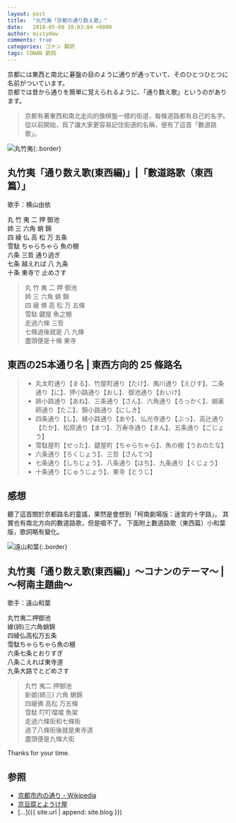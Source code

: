```yaml
---
layout: post
title:  "丸竹夷「京都の通り数え歌」"
date:   2018-05-09 20:03:04 +0800
author: mistydew
comments: true
categories: コナン 翻訳
tags: CONAN 歌詞
---
```

京都には東西と南北に碁盤の目のように通りが通っていて、そのひとつひとつに名前がついています。<br>
京都では昔から通りを簡単に覚えられるように、「通り数え歌」というのがあります。

> 京都有著東西和南北走向的像棋盤一樣的街道，每條道路都有自己的名字。<br>
> 從以前開始，爲了讓大家更容易記住街道的名稱，便有了這首「數道路歌」。

![丸竹夷](https://raw.githubusercontent.com/mistydew/dc/master/cover/丸竹夷.jpg){:.border}

## 丸竹夷「通り数え歌(東西編)」|「數道路歌（東西篇）」

歌手：横山由依

<div class="lyric-original">
<p>
丸 竹 夷 二 押 御池<br>
姉 三 六角 蛸 錦<br>
四 綾 仏 高 松 万 五条<br>
雪駄 ちゃらちゃら 魚の棚<br>
六条 三哲 通り過ぎ<br>
七条 越えれば 八 九条<br>
十条 東寺で 止めさす
</p>
</div>

<div class="lyric-translation">
<blockquote>
丸 竹 夷 二 押 御池<br>
姉 三 六角 蛸 錦<br>
四 綾 佛 高 松 万 五條<br>
雪駄 鍵屋 魚之棚<br>
走過六條 三哲<br>
七條過後就是 八 九條<br>
盡頭便是十條 東寺
</blockquote>
</div>

## 東西の25本通り名 | 東西方向的 25 條路名

> * 丸太町通り【まる】、竹屋町通り【たけ】、夷川通り【えびす】、二条通り【に】、押小路通り【おし】、御池通り【おいけ】
> * 姉小路通り【あね】、三条通り【さん】、六角通り【ろっかく】、蛸薬師通り【たこ】、錦小路通り【にしき】
> * 四条通り【し】、綾小路通り【あや】、仏光寺通り【ぶっ】、高辻通り【たか】、松原通り【まつ】、万寿寺通り【まん】、五条通り【ごじょう】
> * 雪駄屋町【せった】、鍵屋町【ちゃらちゃら】、魚の棚【うおのたな】
> * 六条通り【ろくじょう】、三哲【さんてつ】
> * 七条通り【しちじょう】、八条通り【はち】、九条通り【くじょう】
> * 十条通り【じゅうじょう】、東寺【とうじ】

## 感想
聽了這首關於京都路名的童謠，果然是會想到「柯南劇場版：迷宮的十字路」。
其實也有南北方向的數道路歌，但是唱不了。
下面附上數道路歌（東西篇）小和葉版，歌詞略有變化。

![遠山和葉](https://raw.githubusercontent.com/mistydew/dc/master/cover/遠山和葉.jpg){:.border}

## 丸竹夷「通り数え歌(東西編)」〜コナンのテーマ〜 | ～柯南主題曲～

歌手：遠山和葉

<div class="lyric-original">
<p>
丸竹夷二押御池<br>
嫁(姉)三六角蛸錦<br>
四綾仏高松万五条<br>
雪駄ちゃらちゃら魚の棚<br>
六条七条とおりすぎ<br>
八条こえれば東寺道<br>
九条大路でとどめさす
</p>
</div>

<div class="lyric-translation">
<blockquote>
丸竹 夷二 押御池<br>
新娘(姉三) 六角 蛸錦<br>
四綾佛 高松 万五條<br>
雪駄 叮叮噹噹 魚架<br>
走過六條街和七條街<br>
過了八條街後就是東寺道<br>
盡頭便是九條大街
</blockquote>
</div>

Thanks for your time.

## 参照
* [京都市内の通り - Wikipedia](https://ja.wikipedia.org/wiki/%E4%BA%AC%E9%83%BD%E5%B8%82%E5%86%85%E3%81%AE%E9%80%9A%E3%82%8A)
* [京豆腐とようけ屋](http://www.toyoukeya.co.jp/map.htm)
* [...]({{ site.url | append: site.blog }})
